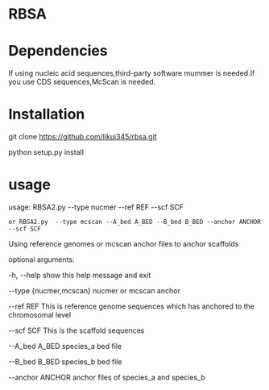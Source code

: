 
# RBSA



# Dependencies

If using nucleic acid sequences,third-party software mummer is needed.If you use CDS sequences,McScan is needed.

# Installation

git clone https://github.com/likui345/rbsa.git

python setup.py install

# usage

usage: 
    RBSA2.py  --type nucmer --ref REF --scf SCF
    
    or RBSA2.py  --type mcscan --A_bed A_BED --B_bed B_BED --anchor ANCHOR --scf SCF
    


Using reference genomes or mcscan anchor files to anchor scaffolds


optional arguments:

  -h, --help            show this help message and exit
  
  --type {nucmer,mcscan}
                        nucmer or mcscan anchor
                        
  --ref REF             This is reference genome sequences which has anchored
                        to the chromosomal level
                        
  --scf SCF             This is the scaffold sequences
  
  --A_bed A_BED         species_a bed file
  
  --B_bed B_BED         species_b bed file
  
  --anchor ANCHOR       anchor files of species_a and species_b
  

